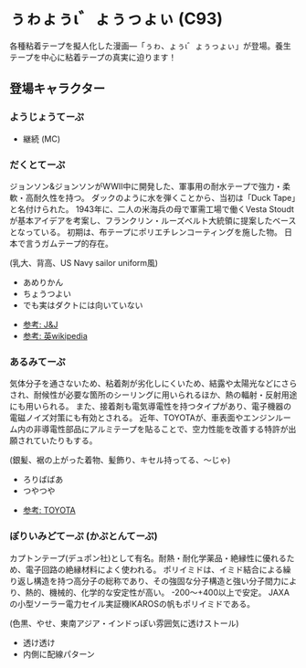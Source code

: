 # ぅゎょぅι゛ょぅっょぃ (C93)

各種粘着テープを擬人化した漫画―「ぅゎ、ょぅι゛ょぅっょぃ」が登場。養生テープを中心に粘着テープの真実に迫ります！

## 登場キャラクター

### ようじょうてーぷ

* 継続 (MC)

### だくとてーぷ

ジョンソン&ジョンソンがWWII中に開発した、軍事用の耐水テープで強力・柔軟・高耐久性を持つ。
ダックのように水を弾くことから、当初は「Duck Tape」と名付けられた。
1943年に、二人の米海兵の母で軍需工場で働くVesta Stoudtが基本アイデアを考案し、フランクリン・ルーズベルト大統領に提案したベースとなっている。
初期は、布テープにポリエチレンコーティングを施した物。
日本で言うガムテープ的存在。

(乳大、背高、US Navy sailor uniform風)

* あめりかん
* ちょうつよい
* でも実はダクトには向いていない

- [参考: J&J](https://ourstory.jnj.com/duct-tape)
- [参考: 英wikipedia](https://en.wikipedia.org/wiki/Duct_tape#History_and_etymology)

### あるみてーぷ

気体分子を通さないため、粘着剤が劣化しにくいため、結露や太陽光などにさらされ、耐候性が必要な箇所のシーリングに用いられるほか、熱の輻射・反射用途にも用いられる。
また、接着剤も電気導電性を持つタイプがあり、電子機器の電磁ノイズ対策にも有効とされる。
近年、TOYOTAが、車表面やエンジンルーム内の非導電性部品にアルミテープを貼ることで、空力性能を改善する特許が出願されていたりもする。

(銀髪、裾の上がった着物、髪飾り、キセル持ってる、～じゃ)

* ろりばばあ
* つやつや

- [参考: TOYOTA](https://astamuse.com/ja/published/JP/No/2016125398)

### ぽりいみどてーぷ (かぷとんてーぷ)

カプトンテープ(デュポン社)として有名。耐熱・耐化学薬品・絶縁性に優れるため、電子回路の絶縁材料によく使われる。
ポリイミドは、イミド結合による繰り返し構造を持つ高分子の総称であり、その強固な分子構造と強い分子間力により、熱的、機械的、化学的な安定性が高い。
-200～+400以上で安定。
JAXAの小型ソーラー電力セイル実証機IKAROSの帆もポリイミドである。

(色黒、やせ、東南アジア・インドっぽい雰囲気に透けストール)

* 透け透け
* 内側に配線パターン
